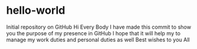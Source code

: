 # hello-world
Initial repository on GitHub
Hi Every Body
I have made this commit to show you the purpose of my presence in GitHub
I hope that it will help my to manage my work duties and personal duties as well
Best wishes to you All

